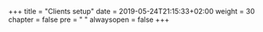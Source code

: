 +++
title = "Clients setup"
date = 2019-05-24T21:15:33+02:00
weight = 30
chapter = false
pre = "<i class='fa ela-folder'></i> "
alwaysopen = false
+++ 
